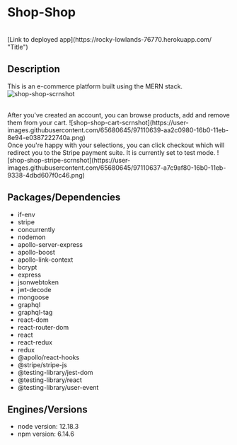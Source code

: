 # Shop-Shop

<br>
 [Link to deployed app](https://rocky-lowlands-76770.herokuapp.com/ "Title")
<br>

## Description
This is an e-commerce platform built using the MERN stack. 
![shop-shop-scrnshot](https://user-images.githubusercontent.com/65680645/97110641-abf5cd00-16b0-11eb-9f1f-bb4a8fb6acd2.png)

<br>
After you've created an account, you can browse products, add and remove them from your cart. 
![shop-shop-cart-scrnshot](https://user-images.githubusercontent.com/65680645/97110639-aa2c0980-16b0-11eb-8e94-e0387222740a.png)

<br>
Once you're happy with your selections, you can click checkout which will redirect you to the Stripe payment suite. It is currently set to test mode.
![shop-shop-stripe-scrnshot](https://user-images.githubusercontent.com/65680645/97110637-a7c9af80-16b0-11eb-9338-4dbd607f0c46.png)

## Packages/Dependencies

* if-env
* stripe
* concurrently
* nodemon
* apollo-server-express
* apollo-boost
* apollo-link-context
* bcrypt
* express
* jsonwebtoken
* jwt-decode
* mongoose
* graphql
* graphql-tag
* react-dom
* react-router-dom
* react
* react-redux
* redux
* @apollo/react-hooks
* @stripe/stripe-js
* @testing-library/jest-dom
* @testing-library/react
* @testing-library/user-event

## Engines/Versions

* node version: 12.18.3
* npm version: 6.14.6
